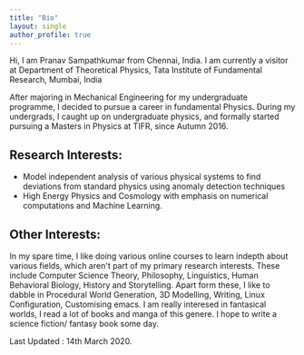```yaml
---
title: "Bio"
layout: single
author_profile: true
---
```

Hi, I am Pranav Sampathkumar from Chennai, India.
I am currently a visitor at Department of Theoretical Physics, Tata Institute of Fundamental Research, Mumbai, India

After majoring in Mechanical Engineering for my undergraduate programme, I decided to pursue a career in fundamental Physics.
During my undergrads, I caught up on undergraduate physics, and formally started pursuing a Masters in Physics at TIFR, since Autumn 2016.

## Research Interests:
  - Model independent analysis of various physical systems to find deviations from standard physics using anomaly detection techniques
  - High Energy Physics and Cosmology with emphasis on numerical computations and Machine Learning.

## Other Interests:
  In my spare time, I like doing various online courses to learn indepth about various fields, which aren't part of my primary research interests.
  These include Computer Science Theory, Philosophy, Linguistics, Human Behavioral Biology, History and Storytelling.
  Apart form these, I like to dabble in Procedural World Generation, 3D Modelling, Writing, Linux Configuration, Customising emacs.
  I am really interesed in fantasical worlds, I read a lot of books and manga of this genere. I hope to write a science fiction/ fantasy book some day.

Last Updated : 14th March 2020.
